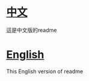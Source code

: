 # [中文](https://github.com/Madfater/AutoTemtem/blob/master/readmes/readme.en.md)  
這是中文版的readme
# [English](https://github.com/Madfater/AutoTemtem/blob/master/readmes/readme.zh_TW.md)
This English version of readme